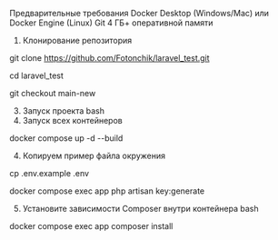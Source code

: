 Предварительные требования
Docker Desktop (Windows/Mac) или Docker Engine (Linux)
Git
4 ГБ+ оперативной памяти
1. Клонирование репозитория
   
git clone https://github.com/Fotonchik/laravel_test.git

cd laravel_test

git checkout main-new

3. Запуск проекта
bash
4. Запуск всех контейнеров

docker compose up -d --build

4. Копируем пример файла окружения

cp .env.example .env

docker compose exec app php artisan key:generate

5. Установите зависимости Composer внутри контейнера
bash

docker compose exec app composer install
